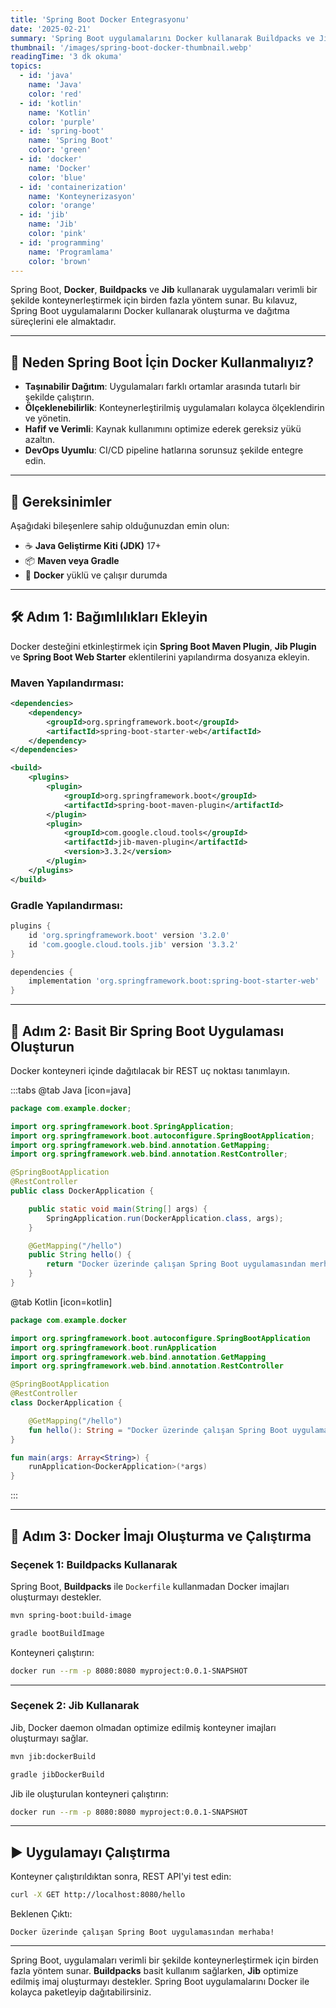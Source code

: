 ```yaml
---
title: 'Spring Boot Docker Entegrasyonu'
date: '2025-02-21'
summary: 'Spring Boot uygulamalarını Docker kullanarak Buildpacks ve Jib ile nasıl oluşturup dağıtabileceğinizi öğrenin.'
thumbnail: '/images/spring-boot-docker-thumbnail.webp'
readingTime: '3 dk okuma'
topics:
  - id: 'java'
    name: 'Java'
    color: 'red'
  - id: 'kotlin'
    name: 'Kotlin'
    color: 'purple'
  - id: 'spring-boot'
    name: 'Spring Boot'
    color: 'green'
  - id: 'docker'
    name: 'Docker'
    color: 'blue'
  - id: 'containerization'
    name: 'Konteynerizasyon'
    color: 'orange'
  - id: 'jib'
    name: 'Jib'
    color: 'pink'
  - id: 'programming'
    name: 'Programlama'
    color: 'brown'
---
```


Spring Boot, **Docker**, **Buildpacks** ve **Jib** kullanarak uygulamaları verimli bir şekilde konteynerleştirmek için birden fazla yöntem sunar. Bu kılavuz, Spring Boot uygulamalarını Docker kullanarak oluşturma ve dağıtma süreçlerini ele almaktadır.

---

## 🌟 Neden Spring Boot İçin Docker Kullanmalıyız?

- **Taşınabilir Dağıtım**: Uygulamaları farklı ortamlar arasında tutarlı bir şekilde çalıştırın.
- **Ölçeklenebilirlik**: Konteynerleştirilmiş uygulamaları kolayca ölçeklendirin ve yönetin.
- **Hafif ve Verimli**: Kaynak kullanımını optimize ederek gereksiz yükü azaltın.
- **DevOps Uyumlu**: CI/CD pipeline hatlarına sorunsuz şekilde entegre edin.

---

## 🌟 Gereksinimler

Aşağıdaki bileşenlere sahip olduğunuzdan emin olun:

- ☕ **Java Geliştirme Kiti (JDK)** 17+
- 📦 **Maven veya Gradle**
- 🐳 **Docker** yüklü ve çalışır durumda

---

## 🛠️ Adım 1: Bağımlılıkları Ekleyin

Docker desteğini etkinleştirmek için **Spring Boot Maven Plugin**, **Jib Plugin** ve **Spring Boot Web Starter** eklentilerini yapılandırma dosyanıza ekleyin.

### Maven Yapılandırması:

```xml
<dependencies>
    <dependency>
        <groupId>org.springframework.boot</groupId>
        <artifactId>spring-boot-starter-web</artifactId>
    </dependency>
</dependencies>

<build>
    <plugins>
        <plugin>
            <groupId>org.springframework.boot</groupId>
            <artifactId>spring-boot-maven-plugin</artifactId>
        </plugin>
        <plugin>
            <groupId>com.google.cloud.tools</groupId>
            <artifactId>jib-maven-plugin</artifactId>
            <version>3.3.2</version>
        </plugin>
    </plugins>
</build>
```

### Gradle Yapılandırması:

```groovy
plugins {
    id 'org.springframework.boot' version '3.2.0'
    id 'com.google.cloud.tools.jib' version '3.3.2'
}

dependencies {
    implementation 'org.springframework.boot:spring-boot-starter-web'
}
```

---

## 📖 Adım 2: Basit Bir Spring Boot Uygulaması Oluşturun

Docker konteyneri içinde dağıtılacak bir REST uç noktası tanımlayın.

:::tabs
@tab Java [icon=java]

```java
package com.example.docker;

import org.springframework.boot.SpringApplication;
import org.springframework.boot.autoconfigure.SpringBootApplication;
import org.springframework.web.bind.annotation.GetMapping;
import org.springframework.web.bind.annotation.RestController;

@SpringBootApplication
@RestController
public class DockerApplication {

    public static void main(String[] args) {
        SpringApplication.run(DockerApplication.class, args);
    }

    @GetMapping("/hello")
    public String hello() {
        return "Docker üzerinde çalışan Spring Boot uygulamasından merhaba!";
    }
}
```

@tab Kotlin [icon=kotlin]

```kotlin
package com.example.docker

import org.springframework.boot.autoconfigure.SpringBootApplication
import org.springframework.boot.runApplication
import org.springframework.web.bind.annotation.GetMapping
import org.springframework.web.bind.annotation.RestController

@SpringBootApplication
@RestController
class DockerApplication {

    @GetMapping("/hello")
    fun hello(): String = "Docker üzerinde çalışan Spring Boot uygulamasından merhaba!"
}

fun main(args: Array<String>) {
    runApplication<DockerApplication>(*args)
}
```

:::

---

## 🐳 Adım 3: Docker İmajı Oluşturma ve Çalıştırma

### Seçenek 1: Buildpacks Kullanarak

Spring Boot, **Buildpacks** ile `Dockerfile` kullanmadan Docker imajları oluşturmayı destekler.

```bash
mvn spring-boot:build-image
```

```bash
gradle bootBuildImage
```

Konteyneri çalıştırın:

```bash
docker run --rm -p 8080:8080 myproject:0.0.1-SNAPSHOT
```

---

### Seçenek 2: Jib Kullanarak

Jib, Docker daemon olmadan optimize edilmiş konteyner imajları oluşturmayı sağlar.

```bash
mvn jib:dockerBuild
```

```bash
gradle jibDockerBuild
```

Jib ile oluşturulan konteyneri çalıştırın:

```bash
docker run --rm -p 8080:8080 myproject:0.0.1-SNAPSHOT
```

---

## ▶️ Uygulamayı Çalıştırma

Konteyner çalıştırıldıktan sonra, REST API'yi test edin:

```bash
curl -X GET http://localhost:8080/hello
```

Beklenen Çıktı:

```plaintext
Docker üzerinde çalışan Spring Boot uygulamasından merhaba!
```

---

Spring Boot, uygulamaları verimli bir şekilde konteynerleştirmek için birden fazla yöntem sunar. **Buildpacks** basit kullanım sağlarken, **Jib** optimize edilmiş imaj oluşturmayı destekler. Spring Boot uygulamalarını Docker ile kolayca paketleyip dağıtabilirsiniz.
